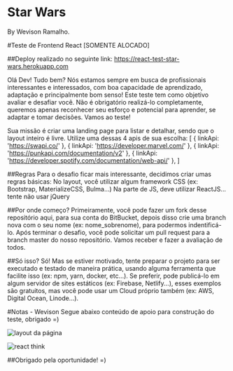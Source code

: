 # Star Wars
By Wevison Ramalho.

#Teste de Frontend React [SOMENTE ALOCADO]

##Deploy realizado no seguinte link: https://react-test-star-wars.herokuapp.com

Olá Dev! Tudo bem?
Nós estamos sempre em busca de profissionais interessantes e interessados, com boa capacidade de aprendizado, adaptação e principalmente bom senso!
Este teste tem como objetivo avaliar e desafiar você. Não é obrigatório realizá-lo completamente, queremos apenas reconhecer seu esforço e potencial para aprender, se adaptar e tomar decisões.
Vamos ao teste!

Sua missão é criar uma landing page para listar e detalhar, sendo que o layout inteiro é livre. Utilize uma dessas 4 apis de sua escolha:
[
{ linkApi: 'https://swapi.co/' },
{ linkApi: 'https://developer.marvel.com/' },
{ linkApi: 'https://punkapi.com/documentation/v2' },
{ linkApi: 'https://developer.spotify.com/documentation/web-api/' },
]

##Regras
Para o desafio ficar mais interessante, decidimos criar umas regras básicas:
No layout, você utilizar algum framework CSS (ex: Bootstrap, MaterializeCSS, Bulma...)
Na parte de JS, deve utilizar ReactJS... tente não usar jQuery

##Por onde começo?
Primeiramente, você pode fazer um fork desse repositório aqui, para sua conta do BitBucket, depois disso crie uma branch nova com o seu nome (ex: nome_sobrenome), para podermos indentificá-lo.
Após terminar o desafio, você pode solicitar um pull request para a branch master do nosso repositório. Vamos receber e fazer a avaliação de todos.

##Só isso?
Só! Mas se estiver motivado, tente preparar o projeto para ser executado e testado de maneira prática, usando alguma ferramenta que facilite isso (ex: npm, yarn, docker, etc...).
Se preferir, pode publicá-lo em algum servidor de sites estáticos (ex: Firebase, Netlify...), esses exemplos são gratuitos, mas você pode usar um Cloud próprio também (ex: AWS, Digital Ocean, Linode...).

#Notas - Wevison
Segue abaixo conteúdo de apoio para construção do teste, obrigado =)

![layout da página](https://i.ibb.co/qBMSWmn/layout.png)

![react think](https://i.ibb.co/QvPZMhJ/20190419-222347.jpg)

##Obrigado pela oportunidade! =)
